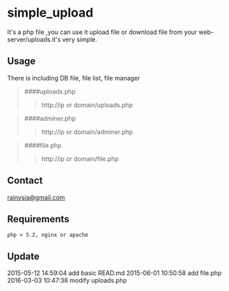 simple_upload
=============

It's a php file ,you can use it upload file or download file from your web-server/uploads.it's very simple.


Usage
----------------------------------------

There is including DB file, file list, file manager

>####uploads.php
>> http://ip or domain/uploads.php

>####adminer.php
>> http://ip or domain/adminer.php

>####file.php
>> http://ip or domain/file.php


Contact
----------------------------------------
<rainysia@gmail.com>



Requirements
----------------------------------------

    php > 5.2, nginx or apache


Update
----------------------------------------
2015-05-12 14:59:04 add basic READ.md
2015-06-01 10:50:58 add file.php
2016-03-03 10:47:38 modify uploads.php
